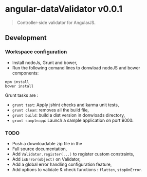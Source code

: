 # angular-dataValidator v0.0.1

> Controller-side validator for AngularJS.


## Development

### Workspace configuration

- Install nodeJs, Grunt and bower,
- Run the following comand lines to donwload nodeJS and bower components:
```
npm install
bower install
```

Grunt tasks are :
- `grunt test`: Apply jshint checks and karma unit tests,
- `grunt clean`: removes all the build file,
- `grunt build`: build a dist version in donwloads directory,
- `grunt sampleapp`: Launch a sample application on port 9000.

### TODO
- Push a downloadable zip file in the 
- Full source documentation,
- Add `Validator.register(...)` to register custom constraints,
- Add `isError(object)` on Validator,
- Add a global error handling configuration feature,
- Add options to validate & check functions : `flatten`, `stopOnError`.
